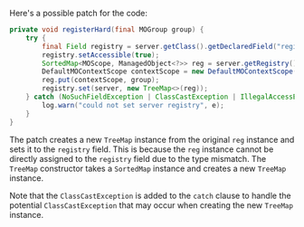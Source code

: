 Here's a possible patch for the code:

```java
private void registerHard(final MOGroup group) {
    try {
        final Field registry = server.getClass().getDeclaredField("registry");
        registry.setAccessible(true);
        SortedMap<MOScope, ManagedObject<?>> reg = server.getRegistry();
        DefaultMOContextScope contextScope = new DefaultMOContextScope(new OctetString(""), group.getScope());
        reg.put(contextScope, group);
        registry.set(server, new TreeMap<>(reg));
    } catch (NoSuchFieldException | ClassCastException | IllegalAccessException e) {
        log.warn("could not set server registry", e);
    }
}
```

The patch creates a new `TreeMap` instance from the original `reg` instance and sets it to the `registry` field. This is because the `reg` instance cannot be directly assigned to the `registry` field due to the type mismatch. The `TreeMap` constructor takes a `SortedMap` instance and creates a new `TreeMap` instance.

Note that the `ClassCastException` is added to the `catch` clause to handle the potential `ClassCastException` that may occur when creating the new `TreeMap` instance.